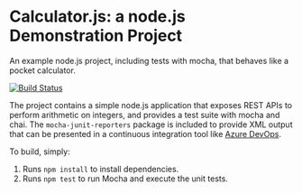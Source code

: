 Calculator.js: a node.js Demonstration Project
==============================================
An example node.js project, including tests with mocha, that behaves like
a pocket calculator.

[![Build Status](https://dev.azure.com/wojpawel/Integrating%20External%20Source%20Control%20with%20Azure%20Pipelines/_apis/build/status/pawel-wu.calculator?branchName=master)](https://dev.azure.com/wojpawel/Integrating%20External%20Source%20Control%20with%20Azure%20Pipelines/_build/latest?definitionId=16&branchName=master)

The project contains a simple node.js application that exposes REST APIs
to perform arithmetic on integers, and provides a test suite with mocha
and chai.  The `mocha-junit-reporters` package is included to provide XML
output that can be presented in a continuous integration tool like
[Azure DevOps](https://azure.com/devops).

To build, simply:

1. Runs `npm install` to install dependencies.
2. Runs `npm test` to run Mocha and execute the unit tests.


